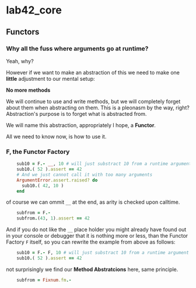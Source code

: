 # lab42\_core

## Functors

### Why all the fuss where arguments go at runtime?

Yeah, why?

However if we want to make an abstraction of this we need to make one **little** adjustment to our mental setup:

**No more methods**

We will continue to use and write methods, but we will completely forget about them when abstracting on them. This is a pleonasm by the way, right?
Abstraction's purpose is to forget what is abstracted from.

We will name this abstraction, appropriately I hope, a **Functor**.

All we need to know now, is how to use it.

### F, the Functor Factory


```ruby
    sub10 = F.- __, 10 # will just substract 10 from a runtime argument
    sub10.( 52 ).assert == 42
    # And we just cannot call it with too many arguments
    ArgumentError.assert.raised? do
      sub10.( 42, 10 )
    end 
```

of course we can ommit `__` at the end, as arity is checked upon calltime.


```ruby
    subfrom = F.-
    subfrom.(43, 1).assert == 42
```

And if you do not like the `__` place holder you might already have found out in your console or debugger
that it is nothing more or less, than the Functor Factory `F` itself, so you can rewrite the example from
above as follows:

```ruby
    sub10 = F.- F, 10 # will just substract 10 from a runtime argument
    sub10.( 52 ).assert == 42

```

not surprisingly we find our **Method Abstratcions** here, same principle.

```ruby
    subfrom = Fixnum.fm.-
```
